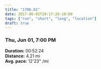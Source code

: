 ```yaml
---
title: "1706.01"
date: 2017-06-01T20:17:26-10:00
tags: ["run", "short", "long", "location"]
draft: true
---
```


### Thu, Jun 01, 7:00 PM

**Duration:** 00:52:24  
**Distance:** 4.21 mi  
**Avg. pace:** 12'23" /mi